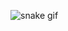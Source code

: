 ![snake gif](https://github.com/bulutluoz/Java-fall-2021/blob/output/github-contribution-grid-snake.gif)
